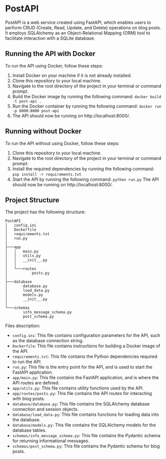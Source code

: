 # PostAPI

PostAPI is a web service created using FastAPI, which enables users to perform CRUD (Create, Read, Update, and Delete) operations on blog posts. It employs SQLAlchemy as an Object-Relational Mapping (ORM) tool to facilitate interaction with a SQLite database.

## Running the API with Docker

To run the API using Docker, follow these steps:

1. Install Docker on your machine if it is not already installed.
2. Clone this repository to your local machine.
3. Navigate to the root directory of the project in your terminal or command prompt.
4. Build the Docker image by running the following command: ```docker build -t post-api .```
5. Run the Docker container by running the following command: ```docker run -p 8000:8000 post-api```
6. The API should now be running on http://localhost:8000/.

## Running without Docker
To run the API without using Docker, follow these steps:

1. Clone this repository to your local machine.
2. Navigate to the root directory of the project in your terminal or command prompt.
3. Install the required dependencies by running the following command: ```pip install -r requirements.txt```
4. Start the API by running the following command: ```python run.py```
The API should now be running on http://localhost:8000/.

## Project Structure

The project has the following structure:
```
PostAPI
│   config.ini
│   Dockerfile
│   requirements.txt
│   run.py
│
├───app
│   │   main.py
│   │   utils.py
│   │   __init__.py
│   │
│   └───routes
│           posts.py
│
├───database
│       database.py
│       load_data.py
│       models.py
│       __init__.py
│
└───schemas
        info_message_schema.py
        post_schema.py
```

Files description:

- `config.ini`: This file contains configuration parameters for the API, such as the database connection string.
- `Dockerfile`: This file contains instructions for building a Docker image of the API.
- `requirements.txt`: This file contains the Python dependencies required to run the API.
- `run.py`: This file is the entry point for the API, and is used to start the FastAPI application.
- `app/main.py`: This file contains the FastAPI application, and is where the API routes are defined.
- `app/utils.py`: This file contains utility functions used by the API.
- `app/routes/posts.py`: This file contains the API routes for interacting with blog posts.
- `database/database.py`: This file contains the SQLAlchemy database connection and session objects.
- `database/load_data.py`: This file contains functions for loading data into the database.
- `database/models.py`: This file contains the SQLAlchemy models for the database tables.
- `schemas/info_message_schema.py`: This file contains the Pydantic schema for returning informational messages.
- `schemas/post_schema.py`: This file contains the Pydantic schema for blog posts.